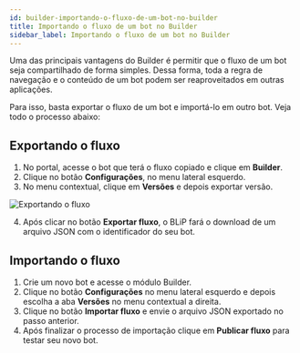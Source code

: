 ```yaml
---
id: builder-importando-o-fluxo-de-um-bot-no-builder
title: Importando o fluxo de um bot no Builder
sidebar_label: Importando o fluxo de um bot no Builder
---
```


Uma das principais vantagens do Builder é permitir que o fluxo de um bot seja compartilhado de forma simples. Dessa forma, toda a regra de navegação e o conteúdo de um bot podem ser reaproveitados em outras aplicações.

Para isso, basta exportar o fluxo de um bot e importá-lo em outro bot. Veja todo o processo abaixo:

## Exportando o fluxo

1. No portal, acesse o bot que terá o fluxo copiado e clique em **Builder**.
2. Clique no botão **Configurações**, no menu lateral esquerdo.
3. No menu contextual, clique em **Versões** e depois exportar versão.

![Exportando o fluxo](/img/practice/builder/builder-importando-o-fluxo-de-um-bot-no-builder-1.png)

4. Após clicar no botão **Exportar fluxo**, o BLiP fará o download de um arquivo JSON com o identificador do seu bot.

## Importando o fluxo

1. Crie um novo bot e acesse o módulo Builder.
2. Clique no botão **Configurações** no menu lateral esquerdo e depois escolha a aba **Versões** no menu contextual a direita.
3. Clique no botão **Importar fluxo** e envie o arquivo JSON exportado no passo anterior.
4. Após finalizar o processo de importação clique em **Publicar fluxo** para testar seu novo bot.
